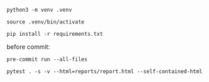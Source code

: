 

`python3 -m venv .venv`

`source .venv/bin/activate`

`pip install -r requirements.txt`

before commit:

`pre-commit run --all-files`


`pytest . -s -v --html=reports/report.html --self-contained-html`
